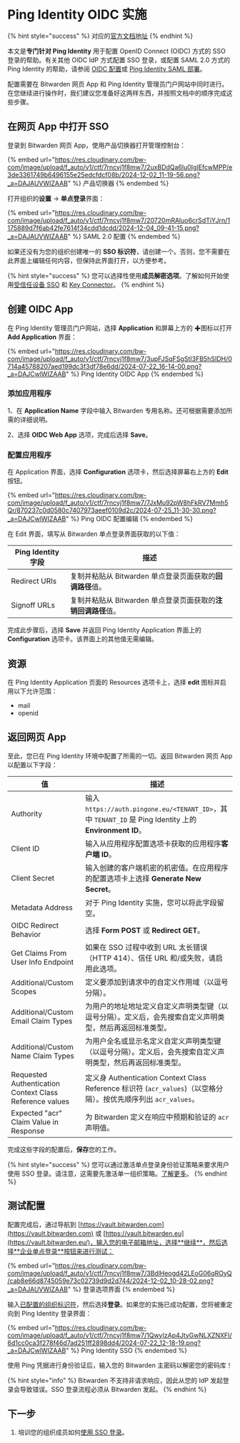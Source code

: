 # Ping Identity OIDC 实施

{% hint style="success" %}
对应的[官方文档地址](https://bitwarden.com/help/ping-identity-oidc-implementation/)
{% endhint %}

本文是**专门针对 Ping Identity** 用于配置 OpenID Connect (OIDC) 方式的 SSO 登录的帮助。有关其他 OIDC IdP 方式配置 SSO 登录，或配置 SAML 2.0 方式的 Ping Identity 的帮助，请参阅 [OIDC 配置](../../../login-with-sso/oidc-configuration.md)或 [Ping Identity SAML 部署](../../manage-members/scim/ping-identity-scim-integration.md)。

配置需要在 Bitwarden 网页 App 和 Ping Identity 管理员门户网站中同时进行。在您继续进行操作时，我们建议您准备好这两样东西，并按照文档中的顺序完成这些步骤。

## 在网页 App 中打开 SSO <a href="#open-sso-in-the-web-app" id="open-sso-in-the-web-app"></a>

登录到 Bitwarden 网页 App，使用产品切换器打开管理控制台：

{% embed url="https://res.cloudinary.com/bw-com/image/upload/f_auto/v1/ctf/7rncvj1f8mw7/2uxBDdQa6lu0IgIEfcwMPP/e3de3361749b6496155e25edcfdcf08b/2024-12-02_11-19-56.png?_a=DAJAUVWIZAAB" %}
产品切换器
{% endembed %}

打开组织的**设置** → **单点登录**界面：

{% embed url="https://res.cloudinary.com/bw-com/image/upload/f_auto/v1/ctf/7rncvj1f8mw7/20720mRAluo6crSdTiYJrn/1175889d7f6ab42fe7614f34cdd1dcdd/2024-12-04_09-41-15.png?_a=DAJAUVWIZAAB" %}
SAML 2.0 配置
{% endembed %}

如果还没有为您的组织创建唯一的 **SSO 标识符**，请创建一个。否则，您不需要在此界面上编辑任何内容，但保持此界面打开，以方便参考。

{% hint style="success" %}
您可以选择性使用**成员解密选项**。了解如何开始使用[受信任设备 SSO](../trusted-devices/about-trusted-devices.md) 和 [Key Connector](../../../self-hosting/key-connector/about-key-connector.md)。
{% endhint %}

## 创建 OIDC App <a href="#create-saml-app" id="create-saml-app"></a>

在 Ping Identity 管理员门户网站，选择 **Application** 和屏幕上方的 ✚图标以打开 **Add Application** 界面：

{% embed url="https://res.cloudinary.com/bw-com/image/upload/f_auto/v1/ctf/7rncvj1f8mw7/3upFJSqFSgStI3FB5hSIDH/0714a45788207aed199dc3f3df78e6dd/2024-07-22_16-14-00.png?_a=DAJCwlWIZAAB" %}
Ping Identity OIDC App
{% endembed %}

### 添加应用程序 <a href="#add-application" id="add-application"></a>

1、在 **Application Name** 字段中输入 Bitwarden 专用名称。还可根据需要添加所需的详细说明。

2、选择 **OIDC Web App** 选项，完成后选择 **Save**。

### 配置应用程序 <a href="#configure-application" id="configure-application"></a>

在 Application 界面，选择 **Configuration** 选项卡，然后选择屏幕右上方的 **Edit** 按钮。

{% embed url="https://res.cloudinary.com/bw-com/image/upload/f_auto/v1/ctf/7rncvj1f8mw7/7JxMu92pW8hFkRV7Mmh5Qr/870237c0d0580c7407973aeef0109d2c/2024-07-25_11-30-30.png?_a=DAJCwlWIZAAB" %}
Ping OIDC 配置编辑
{% endembed %}

在 Edit 界面，填写从 Bitwarden 单点登录界面获取的以下值：

| Ping Identity 字段 | 描述                                     |
| ---------------- | -------------------------------------- |
| Redirect URIs    | 复制并粘贴从 Bitwarden 单点登录页面获取的**回调路径**值。   |
| Signoff URLs     | 复制并粘贴从 Bitwarden 单点登录页面获取的**注销回调路径**值。 |

完成此步骤后，选择 **Save** 并返回 Ping Identity Application 界面上的 **Configuration** 选项卡。该界面上的其他值无需编辑。

## 资源 <a href="#resources" id="resources"></a>

在 Ping Identity Application 页面的 Resources 选项卡上，选择 **edit** 图标并启用以下允许范围：

* mail
* openid

## 返回网页 App <a href="#back-to-the-web-app" id="back-to-the-web-app"></a>

至此，您已在 Ping Identity 环境中配置了所需的一切。返回 Bitwarden 网页 App 以配置以下字段：

| 值                                                       | 描述                                                                                             |
| ------------------------------------------------------- | ---------------------------------------------------------------------------------------------- |
| Authority                                               | 输入 `https://auth.pingone.eu/<TENANT_ID>`，其中 `TENANT_ID` 是 Ping Identity 上的 **Environment ID**。 |
| Client ID                                               | 输入从应用程序配置选项卡获取的应用程序**客户端 ID**。                                                                 |
| Client Secret                                           | 输入创建的客户端机密的机密值。在应用程序的配置选项卡上选择 **Generate New Secret**。                                         |
| Metadata Address                                        | 对于 Ping Identity 实施，您可以将此字段留空。                                                                 |
| OIDC Redirect Behavior                                  | 选择 **Form POST** 或 **Redirect GET**。                                                           |
| Get Claims From User Info Endpoint                      | 如果在 SSO 过程中收到 URL 太长错误（HTTP 414）、信任 URL 和/或失败，请启用此选项。                                          |
| Additional/Custom Scopes                                | 定义要添加到请求中的自定义作用域（以逗号分隔）。                                                                       |
| Additional/Custom Email Claim Types                     | 为用户的地址地址定义自定义声明类型键（以逗号分隔）。定义后，会先搜索自定义声明类型，然后再返回标准类型。                                           |
| Additional/Custom Name Claim Types                      | 为用户全名或显示名定义自定义声明类型键（以逗号分隔）。定义后，会先搜索自定义声明类型，然后再返回标准类型。                                          |
| Requested Authentication Context Class Reference values | 定义身 Authentication Context Class Reference 标识符 (`acr_values`)（以空格分隔）。按优先顺序列出 `acr_values`。     |
| Expected "acr" Claim Value in Response                  | 为 Bitwarden 定义在响应中预期和验证的 `acr` 声明值。                                                            |

完成这些字段的配置后，**保存**您的工作。

{% hint style="success" %}
您可以通过激活单点登录身份验证策略来要求用户使用 SSO 登录。请注意，这需要先激活单一组织策略。[了解更多](../../manage-shared-items/enterprise-policies.md)。
{% endhint %}

## 测试配置 <a href="#test-the-configuration" id="test-the-configuration"></a>

配置完成后，通过导航到 [https://vault.bitwarden.com](https://vault.bitwarden.com) 或 [https://vault.bitwarden.eu](https://vault.bitwarden.eu/)，输入您的电子邮箱地址，选择**继续**，然后选择**企业单点登录**按钮来进行测试：

{% embed url="https://res.cloudinary.com/bw-com/image/upload/f_auto/v1/ctf/7rncvj1f8mw7/3BdlHeogd42LEoG06qROyQ/cab8e66d8745059e73c02739d9d2d744/2024-12-02_10-28-02.png?_a=DAJAUVWIZAAB" %}
登录选项界面
{% endembed %}

输入[已配置的组织标识符](../../../login-with-sso/saml-2.0-configuration.md#step-1-enabling-login-with-sso)，然后选择**登录**。如果您的实施已成功配置，您将被重定向到 Ping Identity 登录界面：

{% embed url="https://res.cloudinary.com/bw-com/image/upload/f_auto/v1/ctf/7rncvj1f8mw7/1QwyIzAp4JtyGwNLXZNXFI/6d1cc0ca3f278f46d7ad251ff2898dd4/2024-07-22_12-18-19.png?_a=DAJCwlWIZAAB" %}
Ping Identity SSO
{% endembed %}

使用 Ping 凭据进行身份验证后，输入您的 Bitwarden 主密码以解密您的密码库！

{% hint style="info" %}
Bitwarden 不支持非请求响应，因此从您的 IdP 发起登录会导致错误。SSO 登录流程必须从 Bitwarden 发起。
{% endhint %}

## 下一步 <a href="#next-steps" id="next-steps"></a>

1. 培训您的组织成员如何[使用 SSO 登录](../../../account/log-in-and-unlock/using-single-sign-on/using-login-with-sso.md)。
